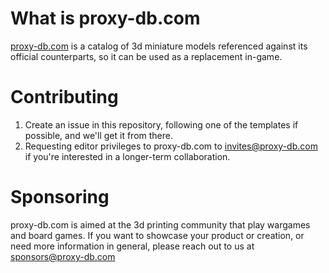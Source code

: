 # What is proxy-db.com

[proxy-db.com](https://proxy-db.com/) is a catalog of 3d miniature models referenced against its official counterparts, so it can be used as a replacement in-game.

# Contributing

1. Create an issue in this repository, following one of the templates if possible, and we'll get it from there.
2. Requesting editor privileges to proxy-db.com to invites@proxy-db.com if you're interested in a longer-term collaboration.

# Sponsoring

proxy-db.com is aimed at the 3d printing community that play wargames and board games.
If you want to showcase your product or creation, or need more information in general, please reach out to us at sponsors@proxy-db.com
